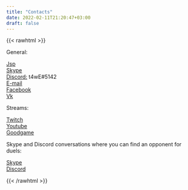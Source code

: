 ```yaml
---
title: "Contacts"
date: 2022-02-11T21:20:47+03:00
draft: false
---
```

{{< rawhtml >}}
<p class="speshal-fancy-custom">

<p>General:</p>
<p>
<a title="Jsp" href="https://forums.d2jsp.org/user.php?i=1107837" target="_blank">Jsp</a><br />
<a title="Skype" href="skype:kup9_mujichok" target="_blank">Skype</a><br />
<a title="Discord" href="https://discordapp.com/users/325559449781534720" target="_blank">Discord:</a> t4wE#5142<br />
<a title="E-mail" href="mailto:support@asgardpvp.com" target="_blank">E-mail</a><br />
<a title="Facebook" href="https://www.facebook.com/d2asgardpvp" target="_blank">Facebook</a><br />
<a title="Vk" href="https://vk.com/im?media=&amp;sel=-46256949" target="_blank">Vk</a></span></p>
<p>Streams:</p>
<p>
<a title="Twitch" href="https://go.twitch.tv/kup9_" target="_blank">Twitch</a><br />
<a title="Youtube" href="https://gaming.youtube.com/channel/UC3hPD5pw4H-xsxv9iUbYcnQ/live" target="_blank">Youtube</a><br />
<a title="Goodgame" href="https://goodgame.ru/channel/kup9_/" target="_blank">Goodgame</a>
</p>
<p>Skype and Discord conversations where you can find an opponent for duels:</p>
<p>
<a title="Skype" href="https://join.skype.com/gfH12ceq68nE" target="_blank">Skype</a><br />
<a title="Discord" href="https://discord.gg/neCv6Xu" target="_blank">Discord</a>
</p>
{{< /rawhtml >}}